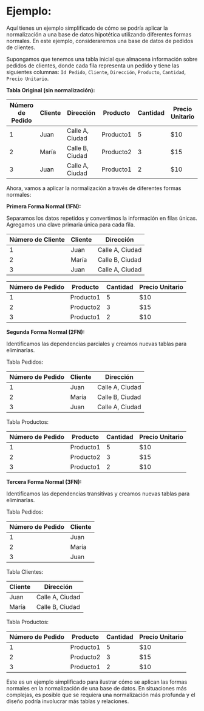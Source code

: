 # Ejemplo: 

Aquí tienes un ejemplo simplificado de cómo se podría aplicar la normalización a una base de datos hipotética utilizando diferentes formas normales. En este ejemplo, consideraremos una base de datos de pedidos de clientes.

Supongamos que tenemos una tabla inicial que almacena información sobre pedidos de clientes, donde cada fila representa un pedido y tiene las siguientes columnas: `Id Pedido`, `Cliente`, `Dirección`, `Producto`, `Cantidad`, `Precio Unitario`.

**Tabla Original (sin normalización):**

| Número de Pedido | Cliente | Dirección         | Producto | Cantidad | Precio Unitario |
|------------------|---------|-------------------|----------|----------|-----------------|
| 1                | Juan    | Calle A, Ciudad   | Producto1| 5        | $10             |
| 2                | María   | Calle B, Ciudad   | Producto2| 3        | $15             |
| 3                | Juan    | Calle A, Ciudad   | Producto1| 2        | $10             |

Ahora, vamos a aplicar la normalización a través de diferentes formas normales:

**Primera Forma Normal (1FN):**

Separamos los datos repetidos y convertimos la información en filas únicas. Agregamos una clave primaria única para cada fila.

| Número de Cliente | Cliente | Dirección        |
|-------------------|---------|------------------|
| 1                 | Juan    | Calle A, Ciudad  |
| 2                 | María   | Calle B, Ciudad  |
| 3                 | Juan    | Calle A, Ciudad  |

| Número de Pedido | Producto | Cantidad | Precio Unitario |
|------------------|----------|----------|-----------------|
| 1                | Producto1| 5        | $10             |
| 2                | Producto2| 3        | $15             |
| 3                | Producto1| 2        | $10             |

**Segunda Forma Normal (2FN):**

Identificamos las dependencias parciales y creamos nuevas tablas para eliminarlas.

Tabla Pedidos:

| Número de Pedido | Cliente | Dirección        |
|------------------|---------|------------------|
| 1                | Juan    | Calle A, Ciudad |
| 2                | María   | Calle B, Ciudad |
| 3                | Juan    | Calle A, Ciudad |

Tabla Productos:

| Número de Pedido | Producto | Cantidad | Precio Unitario |
|------------------|----------|----------|-----------------|
| 1                | Producto1| 5        | $10             |
| 2                | Producto2| 3        | $15             |
| 3                | Producto1| 2        | $10             |

**Tercera Forma Normal (3FN):**

Identificamos las dependencias transitivas y creamos nuevas tablas para eliminarlas.

Tabla Pedidos:

| Número de Pedido | Cliente |
|------------------|---------|
| 1                | Juan    |
| 2                | María   |
| 3                | Juan    |

Tabla Clientes:

| Cliente | Dirección        |
|---------|------------------|
| Juan    | Calle A, Ciudad |
| María   | Calle B, Ciudad |

Tabla Productos:

| Número de Pedido | Producto | Cantidad | Precio Unitario |
|------------------|----------|----------|-----------------|
| 1                | Producto1| 5        | $10             |
| 2                | Producto2| 3        | $15             |
| 3                | Producto1| 2        | $10             |

Este es un ejemplo simplificado para ilustrar cómo se aplican las formas normales en la normalización de una base de datos. En situaciones más complejas, es posible que se requiera una normalización más profunda y el diseño podría involucrar más tablas y relaciones.
